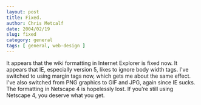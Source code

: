 ```yaml
---
layout: post
title: Fixed.
author: Chris Metcalf
date: 2004/02/19
slug: fixed
category: general
tags: [ general, web-design ]
---
```


It appears that the wiki formatting in Internet Explorer is fixed now. It appears that IE, especially version 5, likes to ignore body width tags. I've switched to using margin tags now, which gets me about the same effect.
I've also switched from PNG graphics to GIF and JPG, again since IE sucks.
The formatting in Netscape 4 is hopelessly lost. If you're still using Netscape 4, you deserve what you get.

